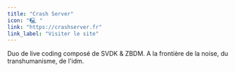 ```yaml
---
title: "Crash Server"
icon: "🖳 "
link: "https://crashserver.fr"
link_label: "Visiter le site"
---
```


Duo de live coding composé de SVDK & ZBDM. A la frontière de la noise, du transhumanisme, de l'idm.